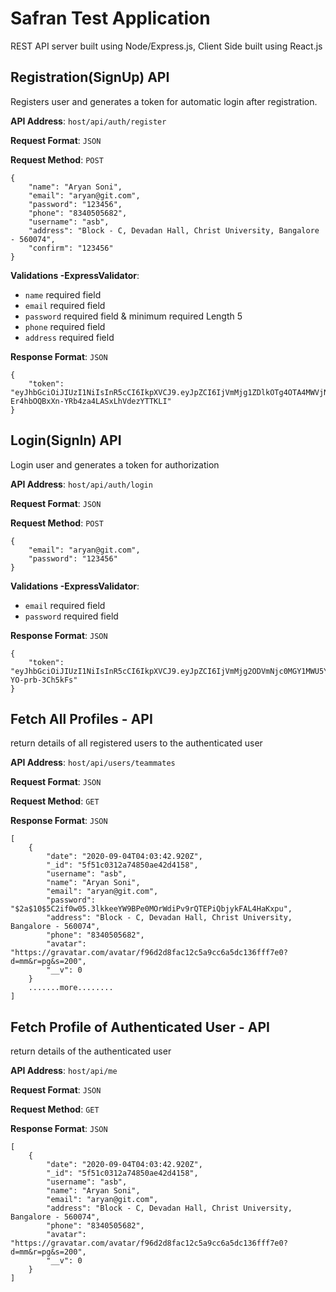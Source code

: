 # Safran Test Application
REST API server built using Node/Express.js, Client Side built using React.js

## Registration(SignUp) API
Registers user and generates a token for automatic login after registration.

**API Address**: `host/api/auth/register`

**Request Format**: `JSON`

**Request Method**: `POST`

```
{
    "name": "Aryan Soni",
    "email": "aryan@git.com",
    "password": "123456",
    "phone": "8340505682",
    "username": "asb",
    "address": "Block - C, Devadan Hall, Christ University, Bangalore - 560074",
    "confirm": "123456"
}
```
**Validations -ExpressValidator**:
- `name` required field
- `email` required field
- `password` required field & minimum required Length 5
- `phone` required field
- `address` required field

**Response Format**: `JSON`
```
{
    "token": "eyJhbGciOiJIUzI1NiIsInR5cCI6IkpXVCJ9.eyJpZCI6IjVmMjg1ZDlkOTg4OTA4MWVjNDQ4OWVlZiIsImlhdCI6MTU5NjQ4MDkyNiwiZXhwIjoxNTk2ODQwOTI2fQ.eTuk5C2-Er4hbOQBxXn-YRb4za4LASxLhVdezYTTKLI"
}
```

## Login(SignIn) API
Login user and generates a token for authorization

**API Address**: `host/api/auth/login`

**Request Format**: `JSON`

**Request Method**: `POST`

```
{
    "email": "aryan@git.com",
    "password": "123456"
}
```
**Validations -ExpressValidator**:
- `email` required field
- `password` required field

**Response Format**: `JSON`
```
{
    "token": "eyJhbGciOiJIUzI1NiIsInR5cCI6IkpXVCJ9.eyJpZCI6IjVmMjg2ODVmNjc0MGY1MWU5Y2ZjM2ExZSIsImlhdCI6MTU5NjQ4NDAwNSwiZXhwIjoxNTk2ODQ0MDA1fQ.BaunpHWG1spxd54E2fDr6Ks1_qXZ-YO-prb-3Ch5kFs"
}
```

## Fetch All Profiles - API
return details of all registered users to the authenticated user

**API Address**: `host/api/users/teammates`

**Request Format**: `JSON`

**Request Method**: `GET`

**Response Format**: `JSON`
```
[
    {
        "date": "2020-09-04T04:03:42.920Z",
        "_id": "5f51c0312a74850ae42d4158",
        "username": "asb",
        "name": "Aryan Soni",
        "email": "aryan@git.com",
        "password": "$2a$10$5C2if0w05.3lkkeeYW9BPe0MOrWdiPv9rQTEPiQbjykFAL4HaKxpu",
        "address": "Block - C, Devadan Hall, Christ University, Bangalore - 560074",
        "phone": "8340505682",
        "avatar": "https://gravatar.com/avatar/f96d2d8fac12c5a9cc6a5dc136fff7e0?d=mm&r=pg&s=200",
        "__v": 0
    }
    .......more........
]
```

## Fetch Profile of Authenticated User - API
return details of the authenticated user

**API Address**: `host/api/me`

**Request Format**: `JSON`

**Request Method**: `GET`

**Response Format**: `JSON`
```
[
    {
        "date": "2020-09-04T04:03:42.920Z",
        "_id": "5f51c0312a74850ae42d4158",
        "username": "asb",
        "name": "Aryan Soni",
        "email": "aryan@git.com",
        "address": "Block - C, Devadan Hall, Christ University, Bangalore - 560074",
        "phone": "8340505682",
        "avatar": "https://gravatar.com/avatar/f96d2d8fac12c5a9cc6a5dc136fff7e0?d=mm&r=pg&s=200",
        "__v": 0
    }
]
```